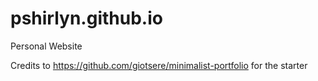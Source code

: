# pshirlyn.github.io
Personal Website

Credits to https://github.com/giotsere/minimalist-portfolio for the starter
